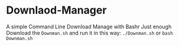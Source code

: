 # Downlaod-Manager
A simple Command Line Download Manage with Bashr
Just enough Download the ```Downman.sh``` and run it in this way:
```./Downman.sh``` or ```bash Downman.sh```
